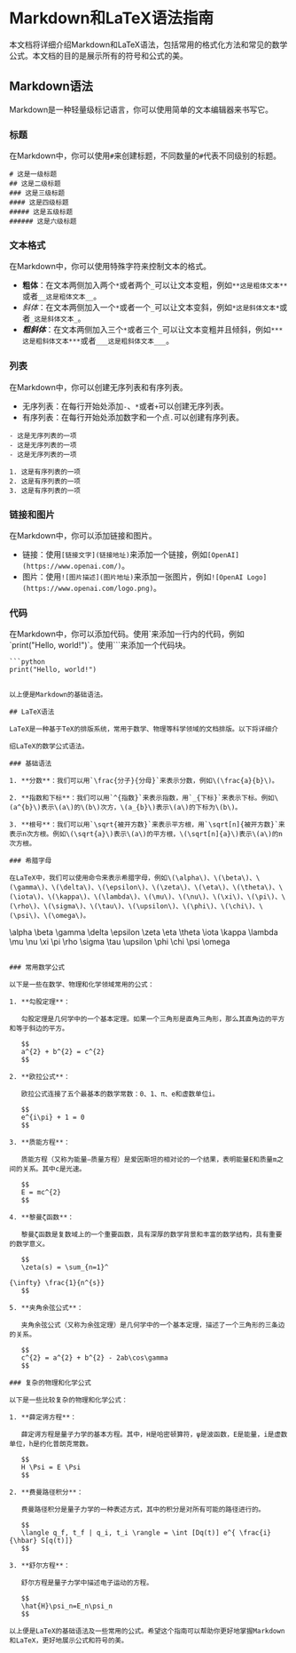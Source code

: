 # Markdown和LaTeX语法指南

本文档将详细介绍Markdown和LaTeX语法，包括常用的格式化方法和常见的数学公式。本文档的目的是展示所有的符号和公式的美。

## Markdown语法

Markdown是一种轻量级标记语言，你可以使用简单的文本编辑器来书写它。

### 标题

在Markdown中，你可以使用`#`来创建标题，不同数量的`#`代表不同级别的标题。

```
# 这是一级标题
## 这是二级标题
### 这是三级标题
#### 这是四级标题
##### 这是五级标题
###### 这是六级标题
```

### 文本格式

在Markdown中，你可以使用特殊字符来控制文本的格式。

- **粗体**：在文本两侧加入两个`*`或者两个`_`可以让文本变粗，例如`**这是粗体文本**`或者`__这是粗体文本__`。
- *斜体*：在文本两侧加入一个`*`或者一个`_`可以让文本变斜，例如`*这是斜体文本*`或者`_这是斜体文本_`。
- ***粗斜体***：在文本两侧加入三个`*`或者三个`_`可以让文本变粗并且倾斜，例如`***这是粗斜体文本***`或者`___这是粗斜体文本___`。

### 列表

在Markdown中，你可以创建无序列表和有序列表。

- 无序列表：在每行开始处添加`-`、`*`或者`+`可以创建无序列表。
- 有序列表：在每行开始处添加数字和一个点`.`可以创建有序列表。

```
- 这是无序列表的一项
- 这是无序列表的一项
- 这是无序列表的一项

1. 这是有序列表的一项
2. 这是有序列表的一项
3. 这是有序列表的一项
```

### 链接和图片

在Markdown中，你可以添加链接和图片。

- 链接：使用`[链接文字](链接地址)`来添加一个链接，例如`[OpenAI](https://www.openai.com/)`。
- 图片：使用`![图片描述](图片地址)`来添加一张图片，例如`![OpenAI Logo](https://www.openai.com/logo.png)`。

### 代码

在Markdown中，你可以添加代码。使用\`来添加一行内的代码，例如\`print("Hello, world!")\`。使用\`\`\`来添加一个代码块。

```
```python
print("Hello, world!")
```
```

以上便是Markdown的基础语法。

## LaTeX语法

LaTeX是一种基于TeX的排版系统，常用于数学、物理等科学领域的文档排版。以下将详细介

绍LaTeX的数学公式语法。

### 基础语法

1. **分数**：我们可以用`\frac{分子}{分母}`来表示分数，例如\(\frac{a}{b}\)。

2. **指数和下标**：我们可以用`^{指数}`来表示指数，用`_{下标}`来表示下标。例如\(a^{b}\)表示\(a\)的\(b\)次方，\(a_{b}\)表示\(a\)的下标为\(b\)。

3. **根号**：我们可以用`\sqrt{被开方数}`来表示平方根，用`\sqrt[n]{被开方数}`来表示n次方根。例如\(\sqrt{a}\)表示\(a\)的平方根，\(\sqrt[n]{a}\)表示\(a\)的n次方根。

### 希腊字母

在LaTeX中，我们可以使用命令来表示希腊字母，例如\(\alpha\)、\(\beta\)、\(\gamma\)、\(\delta\)、\(\epsilon\)、\(\zeta\)、\(\eta\)、\(\theta\)、\(\iota\)、\(\kappa\)、\(\lambda\)、\(\mu\)、\(\nu\)、\(\xi\)、\(\pi\)、\(\rho\)、\(\sigma\)、\(\tau\)、\(\upsilon\)、\(\phi\)、\(\chi\)、\(\psi\)、\(\omega\)。

```
\alpha \beta \gamma \delta \epsilon \zeta \eta \theta \iota \kappa \lambda \mu \nu \xi \pi \rho \sigma \tau \upsilon \phi \chi \psi \omega
```

### 常用数学公式

以下是一些在数学、物理和化学领域常用的公式：

1. **勾股定理**：

   勾股定理是几何学中的一个基本定理。如果一个三角形是直角三角形，那么其直角边的平方和等于斜边的平方。

   $$
   a^{2} + b^{2} = c^{2}
   $$

2. **欧拉公式**：

   欧拉公式连接了五个最基本的数学常数：0、1、π、e和虚数单位i。

   $$
   e^{i\pi} + 1 = 0
   $$

3. **质能方程**：

   质能方程（又称为能量—质量方程）是爱因斯坦的相对论的一个结果，表明能量E和质量m之间的关系。其中c是光速。

   $$
   E = mc^{2}
   $$

4. **黎曼ζ函数**：

   黎曼ζ函数是复数域上的一个重要函数，具有深厚的数学背景和丰富的数学结构，具有重要的数学意义。

   $$
   \zeta(s) = \sum_{n=1}^

{\infty} \frac{1}{n^{s}}
   $$

5. **夹角余弦公式**：

   夹角余弦公式（又称为余弦定理）是几何学中的一个基本定理，描述了一个三角形的三条边的关系。

   $$
   c^{2} = a^{2} + b^{2} - 2ab\cos\gamma
   $$

### 复杂的物理和化学公式

以下是一些比较复杂的物理和化学公式：

1. **薛定谔方程**：

   薛定谔方程是量子力学的基本方程。其中，H是哈密顿算符，ψ是波函数，E是能量，i是虚数单位，h是约化普朗克常数。

   $$
   H \Psi = E \Psi
   $$

2. **费曼路径积分**：

   费曼路径积分是量子力学的一种表述方式，其中的积分是对所有可能的路径进行的。

   $$
   \langle q_f, t_f | q_i, t_i \rangle = \int [Dq(t)] e^{ \frac{i}{\hbar} S[q(t)]}
   $$

3. **舒尔方程**：

   舒尔方程是量子力学中描述电子运动的方程。

   $$
   \hat{H}\psi_n=E_n\psi_n
   $$

以上便是LaTeX的基础语法及一些常用的公式。希望这个指南可以帮助你更好地掌握Markdown和LaTeX，更好地展示公式和符号的美。
